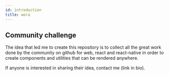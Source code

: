 ```yaml
---
id: introduction
title: wora
---
```


## Community challenge

The idea that led me to create this repository is to collect all the great work done by the community on github for web, react and react-native in order to create components and utilities that can be rendered anywhere.

If anyone is interested in sharing their idea, contact me (link in bio).